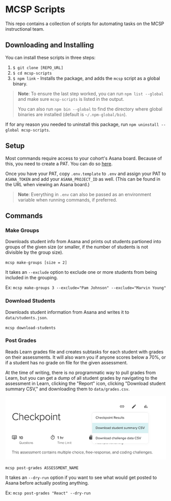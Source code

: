# MCSP Scripts

This repo contains a collection of scripts for automating tasks on the MCSP instructional team.

## Downloading and Installing

You can install these scripts in three steps:

1. `$ git clone [REPO_URL]`
1. `$ cd mcsp-scripts`
1. `$ npm link` - Installs the package, and adds the `mcsp` script as a global binary.

> **Note**: To ensure the last step worked, you can run `npm list --global` and make sure `mcsp-scripts` is listed in the output.
>
> You can also run `npm bin --global` to find the directory where global binaries are installed (default is `~/.npm-global/bin`).

If for any reason you needed to uninstall this package, run `npm uninstall --global mcsp-scripts`.

## Setup

Most commands require access to your cohort's Asana board. Because of this, you need to create a PAT. You can do so [here](https://app.asana.com/0/my-apps).

Once you have your PAT, copy `.env.template` to `.env` and assign your PAT to `ASANA_TOKEN` and add your `ASANA_PROJECT_ID` as well. (This can be found in the URL when viewing an Asana board.)

> **Note**: Everything in `.env` can also be passed as an environment variable when running commands, if preferred.

## Commands

### Make Groups

Downloads student info from Asana and prints out students partioned into groups of the given size (or smaller, if the number of students is not divisible by the group size).

`mcsp make-groups [size = 2]`

It takes an `--exclude` option to exclude one or more students from being included in the grouping.

Ex: `mcsp make-groups 3 --exclude="Pam Johnson" --exclude="Marvin Young"`

### Download Students

Downloads student information from Asana and writes it to `data/students.json`.

`mcsp download-students`

### Post Grades

Reads Learn grades file and creates subtasks for each student with grades on their assessments. It will also warn you if anyone scores below a 70%, or if a student has no grade on file for the given assessment.

At the time of writing, there is no programmatic way to pull grades from Learn, but you can get a dump of all student grades by navigating to the assessment in Learn, clicking the "Report" icon, clicking "Download student summary CSV," and downloading them to `data/grades.csv`.

![Screenshot](images/assessment-download.png)

`mcsp post-grades ASSESSMENT_NAME`

It takes an `--dry-run` option if you want to see what would get posted to Asana before actually posting anything.

Ex: `mcsp post-grades "React" --dry-run`
